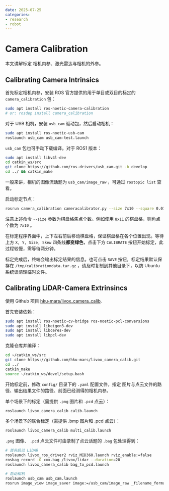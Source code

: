 ```yaml
---
date: 2025-07-25
categories:
- research
- robot
---
```


# Camera Calibration

本文讲解标定 相机内参、激光雷达与相机的外参。

<!-- more -->

## Calibrating Camera Intrinsics

首先标定相机内参，安装 ROS 官方提供的用于单目或双目的标定的 `camera_calibration` 包：

```bash
sudo apt install ros-noetic-camera-calibration
# or: rosdep install camera_calibration
```

对于 USB 相机，安装 `usb_cam` 驱动包，然后启动相机：

```bash
sudo apt install ros-noetic-usb-cam
roslaunch usb_cam usb_cam-test.launch
```

`usb_cam` 包也可手动下载编译。对于 ROS1 版本：

```bash
sudo apt install libv4l-dev
cd catkin_ws/src
git clone https://github.com/ros-drivers/usb_cam.git -b develop
cd ../ && catkin_make
```

一般来讲，相机的图像流话题为 `usb_cam/image_raw` ，可通过 `rostopic list` 查看。

启动标定节点：

```bash
rosrun camera_calibration cameracalibrator.py --size 7x10 --square 0.015 image:=/usb_cam/image_raw
```

注意上述命令 `--size` 参数为棋盘格焦点个数。例如使用 `8x11` 的棋盘格，则角点个数为 `7x10` 。

在标定程序界面中，上下左右前后移动棋盘格，保证棋盘格在各个位置出现。等待上方 `X, Y, Size, Skew` 四条线**都变绿色**，点击下方 `CALIBRATE` 按钮开始标定，此过程较慢，需等待两分钟。

标定完成后，终端会输出标定结果的信息。也可点击 `SAVE` 按钮，标定结果默认保存在 `/tmp/calibrationdata.tar.gz` ，请及时复制到其他目录下，以防 Ubuntu 系统误清理临时文件。

## Calibrating LiDAR-Camera Extrinsincs

使用 Github 项目 [hku-mars/livox_camera_calib](https://github.com/hku-mars/livox_camera_calib).

首先安装依赖：

```bash
sudo apt install ros-noetic-cv-bridge ros-noetic-pcl-conversions
sudo apt install libeigen3-dev
sudo apt install libceres-dev
sudo apt install libpcl-dev
```

克隆仓库并编译：

```bash
cd ~/catkin_ws/src
git clone https://github.com/hku-mars/livox_camera_calib.git
cd ../
catkin_make
source ~/catkin_ws/devel/setup.bash
```

开始标定前，修改 `config/` 目录下的 `.yaml` 配置文件，指定 图片与点云文件的路径、输出结果文件的路径、前面已经测得的相机内参。

单个场景下的标定（需提供 `.png` 图片和 `.pcd` 点云）：

```bash
roslaunch livox_camera_calib calib.launch
```

多个场景下的联合标定（需提供 .bmp 图片和 .pcd 点云）：

```bash
roslaunch livox_camera_calib multi_calib.launch
```

`.png` 图像、 `.pcd` 点云文件可由录制了点云话题的 `.bag` 包处理得到：

```bash
# 首先启动 LiDAR
roslaunch livox_ros_driver2 rviz_MID360.launch rviz_enable:=false
rosbag record -O xxx.bag /livox/lidar --duration=20
roslaunch livox_camera_calib bag_to_pcd.launch

# 启动相机
roslaunch usb_cam usb_cam.launch
rosrun image_view image_saver image:=/usb_cam/image_raw _filename_format:="0.png" _save_all:=false
```
